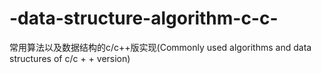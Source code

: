 # -data-structure-algorithm-c-c-
常用算法以及数据结构的c/c++版实现(Commonly used algorithms and data structures of c/c + + version)
